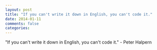 ```yaml
---
layout: post
title: "If you can't write it down in English, you can't code it."
date: 2014-01-11
comments: false
categories: 
---
```


<span class='quote'>"If you can't write it down in English, you can't code it."</span>
<span class='by'>- Peter Halpern</span>
